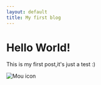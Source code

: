 ```yaml
---
layout: default
title: My first blog
---
```

# Hello World!
This is my first post,it's just a test :)

![Mou icon](http://mouapp.com/Mou_128.png)
